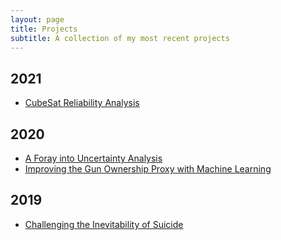 ```yaml
---
layout: page
title: Projects
subtitle: A collection of my most recent projects
---
```


## 2021

- [CubeSat Reliability Analysis](https://dbgomez94.github.io/2024-06-05-cubesat-reliability-analysis/)

## 2020

- [A Foray into Uncertainty Analysis](https://dbgomez94.github.io/2024-06-05-uncertainty-analysis/)
- [Improving the Gun Ownership Proxy with Machine Learning](https://dbgomez94.github.io/2022-07-26-gun-ownership-proxy/)

## 2019

- [Challenging the Inevitability of Suicide](https://dbgomez94.github.io/2024-06-05-challenging-inevitability-of-suicide/)
